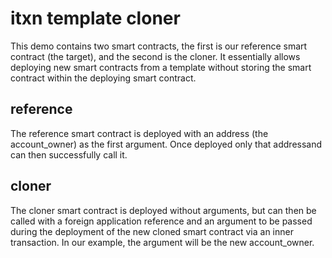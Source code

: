 # itxn template cloner

This demo contains two smart contracts, the first is our reference smart
contract (the target), and the second is the cloner. It essentially allows
deploying new smart contracts from a template without storing the smart
contract within the deploying smart contract.

## reference

The reference smart contract is deployed with an address (the account_owner) as
the first argument. Once deployed only that addressand can then successfully
call it.

## cloner

The cloner smart contract is deployed without arguments, but can then be called
with a foreign application reference and an argument to be passed during the
deployment of the new cloned smart contract via an inner transaction. In our
example, the argument will be the new account_owner.

